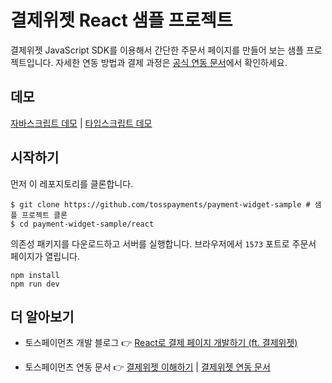 # 결제위젯 React 샘플 프로젝트

결제위젯 JavaScript SDK를 이용해서 간단한 주문서 페이지를 만들어 보는 샘플 프로젝트입니다. 자세한 연동 방법과 결제 과정은 [공식 연동 문서](https://docs.tosspayments.com/guides/payment-widget/integration)에서 확인하세요.

## 데모

[자바스크립트 데모](https://codesandbox.io/s/payment-widget-react-js-sample-fh3sv9) | [타입스크립트 데모](https://codesandbox.io/s/payment-widget-react-ts-sample-bcvidg)

## 시작하기

먼저 이 레포지토리를 클론합니다.

```
$ git clone https://github.com/tosspayments/payment-widget-sample # 샘플 프로젝트 클론
$ cd payment-widget-sample/react
```

의존성 패키지를 다운로드하고 서버를 실행합니다. 브라우저에서 `1573` 포트로 주문서 페이지가 열립니다.

```
npm install
npm run dev
```

## 더 알아보기

- 토스페이먼츠 개발 블로그 👉 [React로 결제 페이지 개발하기 (ft. 결제위젯)](https://velog.io/@tosspayments/React%EB%A1%9C-%EA%B2%B0%EC%A0%9C-%ED%8E%98%EC%9D%B4%EC%A7%80-%EA%B0%9C%EB%B0%9C%ED%95%98%EA%B8%B0-ft.-%EA%B2%B0%EC%A0%9C%EC%9C%84%EC%A0%AF)

- 토스페이먼츠 연동 문서 👉 [결제위젯 이해하기](https://docs.tosspayments.com/guides/payment-widget/overview) | [결제위젯 연동 문서](https://docs.tosspayments.com/guides/payment-widget/integration)
